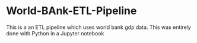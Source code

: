 # World-BAnk-ETL-Pipeline
This is a an ETL pipeline which uses world bank gdp data. This was entirely done with Python in a Jupyter notebook
